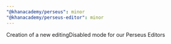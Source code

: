 ```yaml
---
"@khanacademy/perseus": minor
"@khanacademy/perseus-editor": minor
---
```


Creation of a new editingDisabled mode for our Perseus Editors
